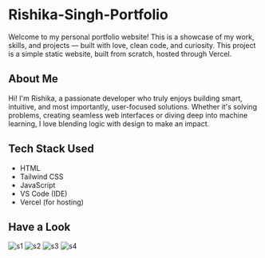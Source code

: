 # Rishika-Singh-Portfolio
Welcome to my personal portfolio website! This is a showcase of my work, skills, and projects — built with love, clean code, and curiosity. This project is a simple static website, built from scratch, hosted through Vercel.

## About Me

Hi! I'm Rishika, a passionate developer who truly enjoys building smart, intuitive, and most importantly, user-focused solutions. Whether it's solving problems, creating seamless web interfaces or diving deep into machine learning, I love blending logic with design to make an impact.

## Tech Stack Used
- HTML
- Tailwind CSS
- JavaScript
- VS Code (IDE)
- Vercel (for hosting)

## Have a Look
![s1](https://github.com/user-attachments/assets/4d9ee828-baf2-4e6c-906c-8be05a340690)
![s2](https://github.com/user-attachments/assets/5c220eb2-f250-4ab6-bd71-5f88bc5f53c8)
![s3](https://github.com/user-attachments/assets/adce7348-da9b-4820-8d98-44f93023c2b5)
![s4](https://github.com/user-attachments/assets/df9c94da-569f-4213-970b-4e2c20114397)
